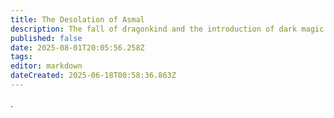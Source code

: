 ```yaml
---
title: The Desolation of Asmal
description: The fall of dragonkind and the introduction of dark magic.
published: false
date: 2025-08-01T20:05:56.258Z
tags: 
editor: markdown
dateCreated: 2025-06-18T00:58:36.863Z
---
```


.